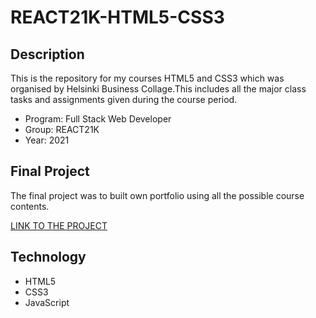 # REACT21K-HTML5-CSS3

## Description

This is the repository for my courses HTML5 and CSS3 which was organised by Helsinki Business Collage.This includes all the major class tasks and assignments given during the course period.
- Program: Full Stack Web Developer
- Group: REACT21K
- Year: 2021

## Final Project

The final project was to built own portfolio using all the possible course contents.

[LINK TO THE PROJECT](https://sagar-aryal.github.io/REACT21K-HTML5-CSS3/Portfolio/Portfolio/)

## Technology

- HTML5
- CSS3
- JavaScript
